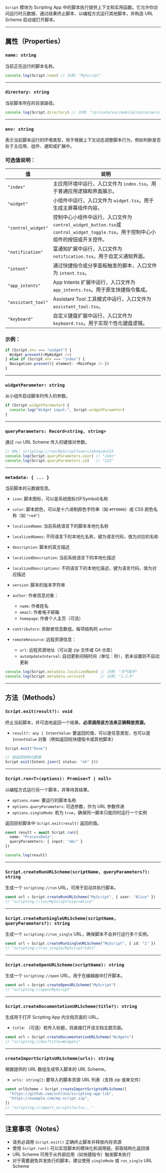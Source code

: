 `Script` 模块为 Scripting App 中的脚本执行提供上下文和实用函数。它允许你访问运行时元数据、通过结果终止脚本、以编程方式运行其他脚本，并构造 URL Scheme 启动或打开脚本。

---

## 属性（Properties）

### `name: string`

当前正在运行的脚本名称。

```ts
console.log(Script.name) // 示例: "MyScript"
```

---

### `directory: string`

当前脚本所在的目录路径。

```ts
console.log(Script.directory) // 示例: "/private/var/mobile/Containers/..."
```

---

### `env: string`

表示当前脚本运行的环境类型，用于根据上下文动态调整脚本行为，例如判断是否处于主应用、组件、通知或扩展中。

### 可选值说明：

| 值                  | 说明                                                    |
| ------------------ | ----------------------------------------------------- |
| `"index"`          | 主应用环境中运行，入口文件为 `index.tsx`。用于普通应用逻辑和界面展示。             |
| `"widget"`         | 小组件中运行，入口文件为 `widget.tsx`。用于生成主屏幕组件内容。                |
| `"control_widget"` | 控制中心小组件中运行，入口文件为 `control_widget_button.tsx`或`control_widget_toggle.tsx`。用于控制中心小组件的按钮或开关控件。                |
| `"notification"`   | 富通知扩展中运行，入口文件为 `notification.tsx`。用于自定义通知界面。          |
| `"intent"`         | 通过快捷指令或分享面板触发的脚本，入口文件为 `intent.tsx`。                  |
| `"app_intents"`    | App Intents 扩展中运行，入口文件为 `app_intents.tsx`。用于原生快捷指令集成。 |
| `"assistant_tool"` | Assistant Tool 工具模式中运行，入口文件为 `assistant_tool.tsx`。    |
| `"keyboard"`       | 自定义键盘扩展中运行，入口文件为 `keyboard.tsx`。用于实现个性化键盘逻辑。          |

### 示例：

```ts
if (Script.env === "widget") {
  Widget.present(<MyWidget />)
} else if (Script.env === "index") {
  Navigation.present({ element: <MainPage /> })
}
```

---

### `widgetParameter: string`

从小组件启动脚本时传入的参数。

```ts
if (Script.widgetParameter) {
  console.log("Widget input:", Script.widgetParameter)
}
```

---

### `queryParameters: Record<string, string>`

通过 `run` URL Scheme 传入的键值对参数。

```ts
// URL: scripting://run/MyScript?user=John&id=123
console.log(Script.queryParameters.user) // "John"
console.log(Script.queryParameters.id)   // "123"
```

---

### `metadata: { ... }`

当前脚本的元数据信息。

* `icon`: 脚本图标，可以是系统图标(SFSymbol)名称
* `color`: 脚本颜色，可以是十六进制颜色字符串（如 `#FF0000`）或 CSS 颜色名称（如 `"red"`）
* `localizedName`: 当前系统语言下的脚本本地化名称
* `localizedNames`: 不同语言下的本地化名称，键为语言代码，值为对应的名称
* `description`: 脚本的英文描述
* `localizedDescription`: 当前系统语言下的本地化描述
* `localizedDescriptions`: 不同语言下的本地化描述，键为语言代码，值为对应描述
* `version`: 脚本的版本字符串
* `author`: 作者信息对象：

  * `name`: 作者姓名
  * `email`: 作者电子邮箱
  * `homepage`: 作者个人主页（可选）
* `contributors`: 贡献者信息数组，每项结构同 `author`
* `remoteResource`: 远程资源信息：

  * `url`: 远程资源地址（可以是 zip 文件或 Git 仓库）
  * `autoUpdateInterval`: 自动更新间隔时间（单位：秒），若未设置则不自动更新

```ts
console.log(Script.metadata.localizedName) // 示例: "天气助手"
console.log(Script.metadata.version)       // 示例: "1.2.0"
```

---

## 方法（Methods）

### `Script.exit(result?): void`

终止当前脚本，并可选地返回一个结果。**必须调用该方法来正确释放资源。**

* `result?: any | IntentValue`: 要返回的值，可以是任意类型，也可以是 `IntentValue` 对象（例如返回给快捷指令或其他脚本）

```ts
Script.exit("Done")

// 或返回结构化数据
Script.exit(Intent.json({ status: "ok" }))
```

---

### `Script.run<T>(options): Promise<T | null>`

以编程方式运行另一个脚本，并等待其结果。

* `options.name`: 要运行的脚本名称
* `options.queryParameters`: 可选参数，作为 URL 参数传递
* `options.singleMode`: 若为 `true`，确保同一脚本只能同时运行一个实例

返回目标脚本中 `Script.exit(result)` 返回的值。

```ts
const result = await Script.run({
  name: "ProcessData",
  queryParameters: { input: "abc" }
})

console.log(result)
```

---

### `Script.createRunURLScheme(scriptName, queryParameters?): string`

生成一个 `scripting://run` URL，可用于启动并执行脚本。

```ts
const url = Script.createRunURLScheme("MyScript", { user: "Alice" })
// "scripting://run/MyScript?user=Alice"
```

---

### `Script.createRunSingleURLScheme(scriptName, queryParameters?): string`

生成一个 `scripting://run_single` URL，确保脚本不会并行运行多个实例。

```ts
const url = Script.createRunSingleURLScheme("MyScript", { id: "1" })
// "scripting://run_single/MyScript?id=1"
```

---

### `Script.createOpenURLScheme(scriptName): string`

生成一个 `scripting://open` URL，用于在编辑器中打开脚本。

```ts
const url = Script.createOpenURLScheme("MyScript")
// "scripting://open/MyScript"
```

---

### `Script.createDocumentationURLScheme(title?): string`

生成用于打开 Scripting App 内文档页面的 URL。

* `title`: （可选）若传入标题，将直接打开该文档主题页面。

```ts
const url = Script.createDocumentationURLScheme("Widgets")
// "scripting://doc?title=Widgets"
```

---

### `createImportScriptsURLScheme(urls): string`

根据提供的 URL 数组生成导入脚本的 URL Scheme。

* `urls: string[]`: 要导入的脚本资源 URL 列表（支持 zip 或单文件）

```ts
const urlScheme = Script.createImportScriptsURLScheme([
  "https://github.com/schl3ck/scripting-app-lib",
  "https://example.com/my-script.zip",
])
// "scripting://import_scripts?urls=..."
```

---

## 注意事项（Notes）

* 请务必调用 `Script.exit()` 正确终止脚本并释放内存资源
* 使用 `Script.run()` 可以实现脚本的模块化和调用链，获取结构化返回值
* URL Scheme 可用于从外部应用（如快捷指令）触发脚本执行
* 对于需要避免并发执行的脚本，建议使用 `singleMode` 或 `run_single` URL Scheme
